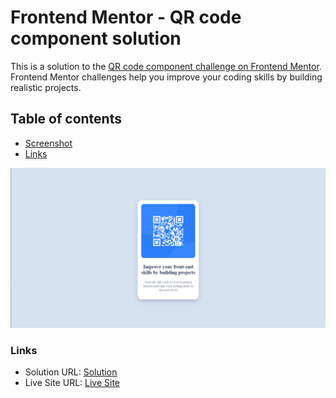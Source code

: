 # Frontend Mentor - QR code component solution

This is a solution to the [QR code component challenge on Frontend Mentor](https://www.frontendmentor.io/challenges/qr-code-component-iux_sIO_H). Frontend Mentor challenges help you improve your coding skills by building realistic projects. 

## Table of contents
  - [Screenshot](#screenshot)
  - [Links](#links)


![](./screenshot.png)


### Links

- Solution URL: [Solution](https://github.com/Ogbo0810/qr-code-component)
- Live Site URL: [Live Site](https://your-live-site-url.com)
